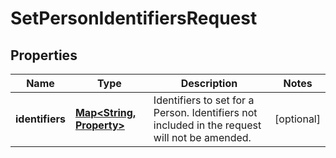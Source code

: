 

# SetPersonIdentifiersRequest


## Properties

Name | Type | Description | Notes
------------ | ------------- | ------------- | -------------
**identifiers** | [**Map&lt;String, Property&gt;**](Property.md) | Identifiers to set for a Person. Identifiers not included in the request will not be amended. |  [optional]



